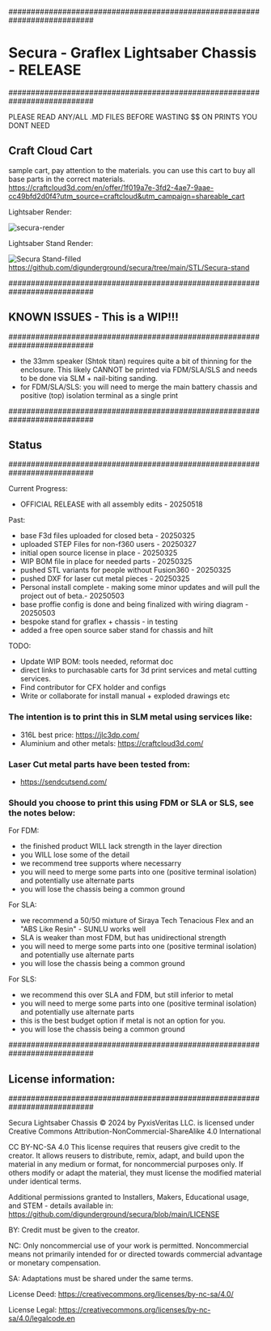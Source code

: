 ###########################################################################
# Secura - Graflex Lightsaber Chassis - RELEASE
###########################################################################

PLEASE READ ANY/ALL .MD FILES BEFORE WASTING $$ ON PRINTS YOU DONT NEED

## Craft Cloud Cart 
sample cart, pay attention to the materials. you can use this cart to buy all base parts in the correct materials. 
https://craftcloud3d.com/en/offer/1f019a7e-3fd2-4ae7-9aae-cc49bfd2d0f4?utm_source=craftcloud&utm_campaign=shareable_cart

Lightsaber Render:

![secura-render](https://github.com/user-attachments/assets/7858f8eb-e6d5-46d7-9ce5-63f1d3020e00)

Lightsaber Stand Render: 

![Secura Stand-filled](https://github.com/user-attachments/assets/cd0e52e9-e7fb-4bac-8f0d-4c87d61e0846)
https://github.com/digunderground/secura/tree/main/STL/Secura-stand


###########################################################################
##  KNOWN ISSUES - This is a WIP!!! 
###########################################################################

- the 33mm speaker (Shtok titan) requires quite a bit of thinning for the enclosure. This likely CANNOT be printed via FDM/SLA/SLS and needs to be done via SLM + nail-biting sanding.
- for FDM/SLA/SLS: you will need to merge the main battery chassis and positive (top) isolation terminal as a single print 

###########################################################################
##  Status
###########################################################################

Current Progress:
- OFFICIAL RELEASE with all assembly edits - 20250518

Past: 
- base F3d files uploaded for closed beta - 20250325
- uploaded STEP Files for non-f360 users - 20250327
- initial open source license in place - 20250325
- WIP BOM file in place for needed parts - 20250325
- pushed STL variants for people without Fusion360 - 20250325
- pushed DXF for laser cut metal pieces - 20250325
- Personal install complete - making some minor updates and will pull the project out of beta.- 20250503
- base proffie config is done and being finalized with wiring diagram - 20250503
- bespoke stand for graflex + chassis - in testing
- added a free open source saber stand for chassis and hilt

TODO:
- Update WIP BOM: tools needed, reformat doc
- direct links to purchasable carts for 3d print services and metal cutting services.
- Find contributor for CFX holder and configs
- Write or collaborate for install manual + exploded drawings etc

### The intention is to print this in SLM metal using services like:
- 316L best price: https://jlc3dp.com/
- Aluminium and other metals: https://craftcloud3d.com/

### Laser Cut metal parts have been tested from:
- https://sendcutsend.com/

### Should you choose to print this using FDM or SLA or SLS, see the notes below: 
For FDM:
- the finished product WILL lack strength in the layer direction
- you WILL lose some of the detail
- we recommend tree supports where necessarry
- you will need to merge some parts into one (positive terminal isolation) and potentially use alternate parts
- you will lose the chassis being a common ground 

For SLA:
- we recommend a 50/50 mixture of Siraya Tech Tenacious Flex and an "ABS Like Resin" - SUNLU works well
- SLA is weaker than most FDM, but has unidirectional strength
- you will need to merge some parts into one (positive terminal isolation) and potentially use alternate parts
- you will lose the chassis being a common ground 

For SLS:
- we recommend this over SLA and FDM, but still inferior to metal
- you will need to merge some parts into one (positive terminal isolation) and potentially use alternate parts
- this is the best budget option if metal is not an option for you.
- you will lose the chassis being a common ground 

###########################################################################
##  License information: 
###########################################################################

Secura Lightsaber Chassis © 2024 by PyxisVeritas LLC. is licensed under Creative Commons Attribution-NonCommercial-ShareAlike 4.0 International 

CC BY-NC-SA 4.0
This license requires that reusers give credit to the creator. 
It allows reusers to distribute, remix, adapt, and build upon the material in any medium or format, for noncommercial purposes only. 
If others modify or adapt the material, they must license the modified material under identical terms.

Additional permissions granted to Installers, Makers, Educational usage, and STEM - details available in:
https://github.com/digunderground/secura/blob/main/LICENSE

BY: Credit must be given to the creator.

NC: Only noncommercial use of your work is permitted.
Noncommercial means not primarily intended for or directed towards commercial advantage or monetary compensation.

SA: Adaptations must be shared under the same terms.

License Deed: 
https://creativecommons.org/licenses/by-nc-sa/4.0/

License Legal: 
https://creativecommons.org/licenses/by-nc-sa/4.0/legalcode.en

